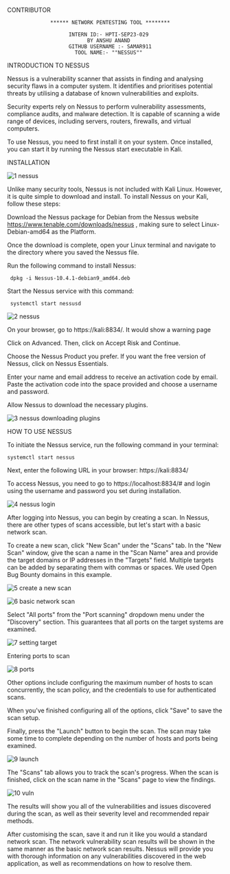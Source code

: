  CONTRIBUTOR

                  ****** NETWORK PENTESTING TOOL ********
                                         
                        INTERN ID:- HPTI-SEP23-029
                              BY ANSHU ANAND
                        GITHUB USERNAME :- SAMAR911                
                          TOOL NAME:- ""NESSUS""

INTRODUCTION TO NESSUS

  Nessus is a vulnerability scanner that assists in finding and analysing security flaws in a computer system. It identifies and prioritises potential threats by utilising a database of known vulnerabilities and exploits.

   Security experts rely on Nessus to perform vulnerability assessments, compliance audits, and malware detection. It is capable of scanning a wide range of devices, including servers, routers, firewalls, and virtual computers.

To use Nessus, you need to first install it on your system. Once installed, you can start it by running the Nessus start executable in Kali.


INSTALLATION

   ![1  nessus](https://github.com/gurusakharwade/HPTI-SEP-2023/assets/95374454/32c96106-7b46-4822-876d-232ef981dd3e)


Unlike many security tools, Nessus is not included with Kali Linux. However, it is quite simple to download and install. To install Nessus on your Kali, follow these steps:

  Download the Nessus package for Debian from the Nessus website https://www.tenable.com/downloads/nessus , making sure to select Linux-Debian-amd64 as the Platform.

Once the download is complete, open your Linux terminal and navigate to the directory where you saved the Nessus file.

Run the following command to install Nessus:

     dpkg -i Nessus-10.4.1-debian9_amd64.deb 

Start the Nessus service with this command:

     systemctl start nessusd
     
   ![2 nessus](https://github.com/Samar911/HPTI-SEP-2023/assets/95374454/6175616d-ce1b-43df-ad25-c7ecd860e525)

     

On your browser, go to https://kali:8834/. It would show a warning page

Click on Advanced. Then, click on Accept Risk and Continue.

Choose the Nessus Product you prefer. If you want the free version of Nessus, click on Nessus Essentials.

Enter your name and email address to receive an activation code by email. Paste the activation code into the space provided and choose a username and password.

Allow Nessus to download the necessary plugins.

   ![3  nessus downloading plugins](https://github.com/Samar911/HPTI-SEP-2023/assets/95374454/cad8e6ae-e5a4-4f9c-9ee5-57df0695a7f4)

HOW TO USE NESSUS

To initiate the Nessus service, run the following command in your terminal:

    systemctl start nessus

Next, enter the following URL in your browser: https://kali:8834/

To access Nessus, you need to go to https://localhost:8834/# and login using the username and password you set during installation.

   ![4  nessus login](https://github.com/Samar911/HPTI-SEP-2023/assets/95374454/759651d0-a62a-49df-82c6-9a523bafe38b)


    
After logging into Nessus, you can begin by creating a scan. In Nessus, there are other types of scans accessible, but let's start with a basic network scan. 




To create a new scan, click "New Scan" under the "Scans" tab. In the "New Scan" window, give the scan a name in the "Scan Name" area and 
provide the target domains or IP addresses in the "Targets" field. Multiple targets can be added by separating them with commas or spaces. 
We used Open Bug Bounty domains in this example.

   ![5  create a new scan](https://github.com/Samar911/HPTI-SEP-2023/assets/95374454/525e5b6e-164e-436a-9d05-d0916f249f74)

   ![6  basic network scan](https://github.com/Samar911/HPTI-SEP-2023/assets/95374454/7857b37c-c6ad-4fce-b239-a5b7dbf47b2d)


Select "All ports" from the "Port scanning" dropdown menu under the "Discovery" section. This guarantees that all ports on the target systems are examined. 

   ![7  setting target](https://github.com/Samar911/HPTI-SEP-2023/assets/95374454/6efb216c-12c8-491f-913e-ab4af2cf91e8)

 Entering ports to scan

   ![8  ports](https://github.com/Samar911/HPTI-SEP-2023/assets/95374454/ce65da4b-f18b-44db-8075-182f290469ef)


Other options include configuring the maximum number of hosts to scan concurrently, the scan policy, and the credentials to use for authenticated scans. 

When you've finished configuring all of the options, click "Save" to save the scan setup.

Finally, press the "Launch" button to begin the scan. The scan may take some time to complete depending on the number of hosts and ports being examined.
                       
   ![9  launch](https://github.com/Samar911/HPTI-SEP-2023/assets/95374454/25141107-0ddc-475c-b5a1-8a63a3f287a4)

   

The "Scans" tab allows you to track the scan's progress. When the scan is finished, click on the scan name in the "Scans" page to view the findings.  

   ![10  vuln](https://github.com/Samar911/HPTI-SEP-2023/assets/95374454/f2cbd21b-446b-45ca-8ec6-1ad5dabcfe93)
 

The results will show you all of the vulnerabilities and issues discovered during the scan, as well as their severity level and recommended repair methods.

             

After customising the scan, save it and run it like you would a standard network scan. The network vulnerability scan results will be shown in the same manner as the basic network scan results. Nessus will provide you with thorough information on any vulnerabilities discovered in the web application, as well as recommendations on how to resolve them.
    
